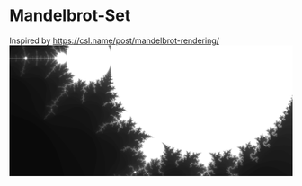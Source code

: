 # Mandelbrot-Set
Inspired by https://csl.name/post/mandelbrot-rendering/
![Screenshot2](screenshots/screenshot2.png?raw=true)
